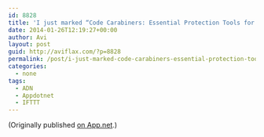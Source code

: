 ```yaml
---
id: 8828
title: 'I just marked “Code Carabiners: Essential Protection Tools for Safe Programming” as a favorite in Readability. http://www.readability.com/articles/ifbosw9e'
date: 2014-01-26T12:19:27+00:00
author: Avi
layout: post
guid: http://aviflax.com/?p=8828
permalink: /post/i-just-marked-code-carabiners-essential-protection-tools-for-safe-programming-as-a-favorite-in-readability-httpwww-readability-comarticlesifbosw9e/
categories:
  - none
tags:
  - ADN
  - Appdotnet
  - IFTTT
---
```

(Originally published [on App.net](http://alpha.app.net/aviflax/post/20863177).)